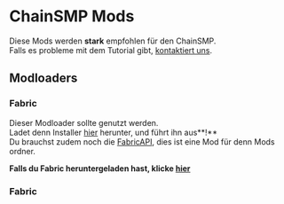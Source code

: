 # ChainSMP Mods
Diese Mods werden **stark** empfohlen für den ChainSMP.  <br/>Falls es probleme mit dem Tutorial gibt, [kontaktiert uns](https://discord.gg/7V6Dpt5cDq).
## Modloaders
### Fabric
Dieser Modloader sollte genutzt werden.<br/>
Ladet denn Installer [hier](https://fabricmc.net/use/installer/) herunter, und führt ihn aus**!**<br/>
Du brauchst zudem noch die [FabricAPI](https://www.curseforge.com/minecraft/mc-mods/fabric-api/files/3759491), dies ist eine Mod für denn Mods ordner.

**Falls du Fabric heruntergeladen hast, klicke [hier](https://github.com/D1p4k/ChainSMPGuide/blob/main/DE-Fabric-ChainSMPMods.md)**


### Fabric
